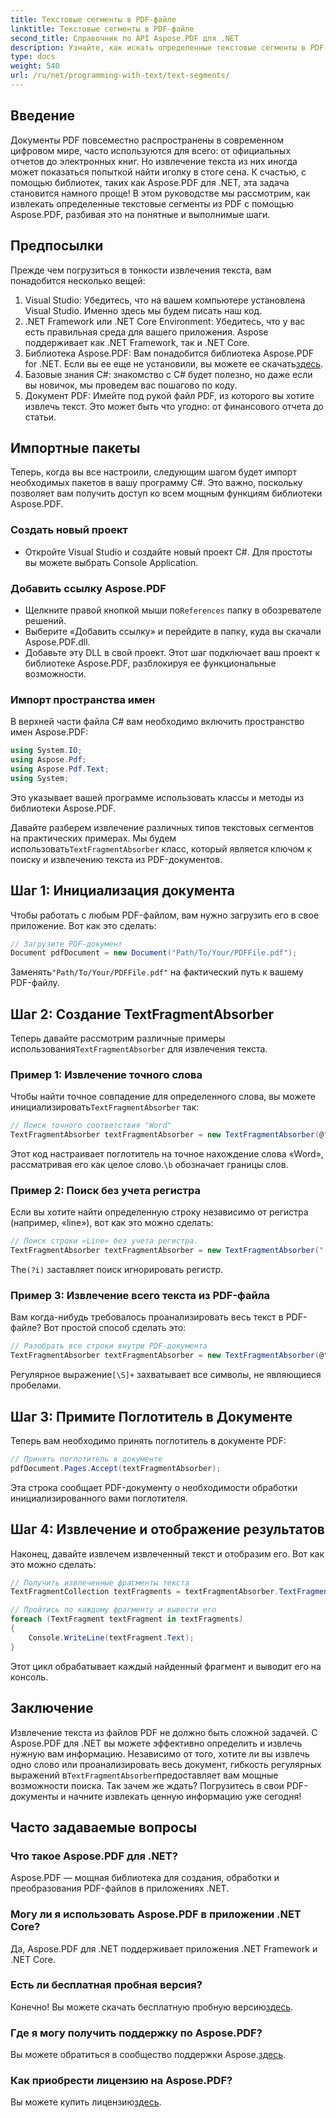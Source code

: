 ```yaml
---
title: Текстовые сегменты в PDF-файле
linktitle: Текстовые сегменты в PDF-файле
second_title: Справочник по API Aspose.PDF для .NET
description: Узнайте, как искать определенные текстовые сегменты в PDF-файле с помощью регулярных выражений в Aspose.PDF для .NET.
type: docs
weight: 540
url: /ru/net/programming-with-text/text-segments/
---
```

## Введение

Документы PDF повсеместно распространены в современном цифровом мире, часто используются для всего: от официальных отчетов до электронных книг. Но извлечение текста из них иногда может показаться попыткой найти иголку в стоге сена. К счастью, с помощью библиотек, таких как Aspose.PDF для .NET, эта задача становится намного проще! В этом руководстве мы рассмотрим, как извлекать определенные текстовые сегменты из PDF с помощью Aspose.PDF, разбивая это на понятные и выполнимые шаги. 

## Предпосылки

Прежде чем погрузиться в тонкости извлечения текста, вам понадобится несколько вещей:

1. Visual Studio: Убедитесь, что на вашем компьютере установлена Visual Studio. Именно здесь мы будем писать наш код.
2. .NET Framework или .NET Core Environment: Убедитесь, что у вас есть правильная среда для вашего приложения. Aspose поддерживает как .NET Framework, так и .NET Core.
3.  Библиотека Aspose.PDF: Вам понадобится библиотека Aspose.PDF for .NET. Если вы ее еще не установили, вы можете ее скачать[здесь](https://releases.aspose.com/pdf/net/).
4. Базовые знания C#: знакомство с C# будет полезно, но даже если вы новичок, мы проведем вас пошагово по коду.
5. Документ PDF: Имейте под рукой файл PDF, из которого вы хотите извлечь текст. Это может быть что угодно: от финансового отчета до статьи.

## Импортные пакеты

Теперь, когда вы все настроили, следующим шагом будет импорт необходимых пакетов в вашу программу C#. Это важно, поскольку позволяет вам получить доступ ко всем мощным функциям библиотеки Aspose.PDF.

### Создать новый проект

- Откройте Visual Studio и создайте новый проект C#. Для простоты вы можете выбрать Console Application.

### Добавить ссылку Aspose.PDF

-  Щелкните правой кнопкой мыши по`References` папку в обозревателе решений.
- Выберите «Добавить ссылку» и перейдите в папку, куда вы скачали Aspose.PDF.dll.
- Добавьте эту DLL в свой проект. Этот шаг подключает ваш проект к библиотеке Aspose.PDF, разблокируя ее функциональные возможности.

### Импорт пространства имен

В верхней части файла C# вам необходимо включить пространство имен Aspose.PDF:

```csharp
using System.IO;
using Aspose.Pdf;
using Aspose.Pdf.Text;
using System;
```
Это указывает вашей программе использовать классы и методы из библиотеки Aspose.PDF.

Давайте разберем извлечение различных типов текстовых сегментов на практических примерах. Мы будем использовать`TextFragmentAbsorber` класс, который является ключом к поиску и извлечению текста из PDF-документов.

## Шаг 1: Инициализация документа

Чтобы работать с любым PDF-файлом, вам нужно загрузить его в свое приложение. Вот как это сделать:

```csharp
// Загрузите PDF-документ
Document pdfDocument = new Document("Path/To/Your/PDFFile.pdf");
```
 Заменять`"Path/To/Your/PDFFile.pdf"` на фактический путь к вашему PDF-файлу.

## Шаг 2: Создание TextFragmentAbsorber

 Теперь давайте рассмотрим различные примеры использования`TextFragmentAbsorber` для извлечения текста.

### Пример 1: Извлечение точного слова

 Чтобы найти точное совпадение для определенного слова, вы можете инициализировать`TextFragmentAbsorber` так:

```csharp
// Поиск точного соответствия "Word"
TextFragmentAbsorber textFragmentAbsorber = new TextFragmentAbsorber(@"\bWord\b", new TextSearchOptions(true));
```
 Этот код настраивает поглотитель на точное нахождение слова «Word», рассматривая его как целое слово.`\b` обозначает границы слов.

### Пример 2: Поиск без учета регистра

Если вы хотите найти определенную строку независимо от регистра (например, «line»), вот как это можно сделать:

```csharp
// Поиск строки «Line» без учета регистра.
TextFragmentAbsorber textFragmentAbsorber = new TextFragmentAbsorber("(?i)Line", new TextSearchOptions(true));
```
 The`(?i)` заставляет поиск игнорировать регистр. 

### Пример 3: Извлечение всего текста из PDF-файла

Вам когда-нибудь требовалось проанализировать весь текст в PDF-файле? Вот простой способ сделать это:

```csharp
// Разобрать все строки внутри PDF-документа
TextFragmentAbsorber textFragmentAbsorber = new TextFragmentAbsorber(@"[\S]+");
```
 Регулярное выражение`[\S]+` захватывает все символы, не являющиеся пробелами. 

## Шаг 3: Примите Поглотитель в Документе

Теперь вам необходимо принять поглотитель в документе PDF:

```csharp
// Принять поглотитель в документе
pdfDocument.Pages.Accept(textFragmentAbsorber);
```
Эта строка сообщает PDF-документу о необходимости обработки инициализированного вами поглотителя.

## Шаг 4: Извлечение и отображение результатов

Наконец, давайте извлечем извлеченный текст и отобразим его. Вот как это можно сделать:

```csharp
// Получить извлеченные фрагменты текста
TextFragmentCollection textFragments = textFragmentAbsorber.TextFragments;

// Пройтись по каждому фрагменту и вывести его
foreach (TextFragment textFragment in textFragments)
{
    Console.WriteLine(textFragment.Text);
}
```
Этот цикл обрабатывает каждый найденный фрагмент и выводит его на консоль.

## Заключение

 Извлечение текста из файлов PDF не должно быть сложной задачей. С Aspose.PDF для .NET вы можете эффективно определить и извлечь нужную вам информацию. Независимо от того, хотите ли вы извлечь одно слово или проанализировать весь документ, гибкость регулярных выражений в`TextFragmentAbsorber`предоставляет вам мощные возможности поиска. Так зачем же ждать? Погрузитесь в свои PDF-документы и начните извлекать ценную информацию уже сегодня!

## Часто задаваемые вопросы

### Что такое Aspose.PDF для .NET?
Aspose.PDF — мощная библиотека для создания, обработки и преобразования PDF-файлов в приложениях .NET.

### Могу ли я использовать Aspose.PDF в приложении .NET Core?
Да, Aspose.PDF для .NET поддерживает приложения .NET Framework и .NET Core.

### Есть ли бесплатная пробная версия?
 Конечно! Вы можете скачать бесплатную пробную версию[здесь](https://releases.aspose.com/).

### Где я могу получить поддержку по Aspose.PDF?
 Вы можете обратиться в сообщество поддержки Aspose.[здесь](https://forum.aspose.com/c/pdf/10).

### Как приобрести лицензию на Aspose.PDF?
 Вы можете купить лицензию[здесь](https://purchase.aspose.com/buy).
